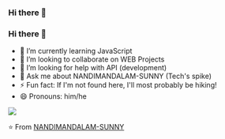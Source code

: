 ### Hi there 👋

### Hi there 👋

- 🌱 I’m currently learning JavaScript
- 👯 I’m looking to collaborate on WEB Projects
- 🤔 I’m looking for help with API (development)
- 💬 Ask me about NANDIMANDALAM-SUNNY (Tech's spike)
- ⚡ Fun fact: If I'm not found here, I'll most probably be hiking!
- 😄 Pronouns: him/he

<img src="https://github-readme-stats.vercel.app/api?username=NANDIMANDALAM-SUNNY&show_icons=false">

⭐️ From [NANDIMANDALAM-SUNNY](https://github.com/NANDIMANDALAM-SUNNY)

